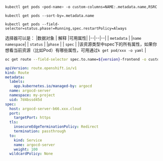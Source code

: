 ```bash
kubectl get pods <pod-name> -o custom-columns=NAME:.metadata.name,RSRC:.metadata.resourceVersion
```

```
kubectl get pods --sort-by=.metadata.name
```


```
kubectl get pods --field-selector=status.phase!=Running,spec.restartPolicy=Always
```
选择器可以是：
|数据对象  | 解释 |可用属性|
|--|--|--|
| `metadata` |  |`name` <br/> `namespace`|
| `status` |  |`phase` |
| `spec` |  |该资源类型中spec下的所有属性，如果你想看当前资源（比如Pod）有哪些属性，可用通过`k get pod/xxx -o yaml` |


```bash
oc get route --field-selector spec.to.name=${version}-frontend -o custom-columns=URL:.spec.host --no-headers
```

```yaml
apiVersion: route.openshift.io/v1
kind: Route
metadata:
  labels:
    app.kubernetes.io/managed-by: argocd
  name: argocd-server
  namespace: my-project
  uid: 7d4bssd45d
spec:
  host: argocd-server-b66.xxx.cloud
  port:
    targetPort: https
  tls:
    insecureEdgeTerminationPolicy: Redirect
    termination: passthrough
  to:
    kind: Service
    name: argocd-server
    weight: 100
  wildcardPolicy: None
```

